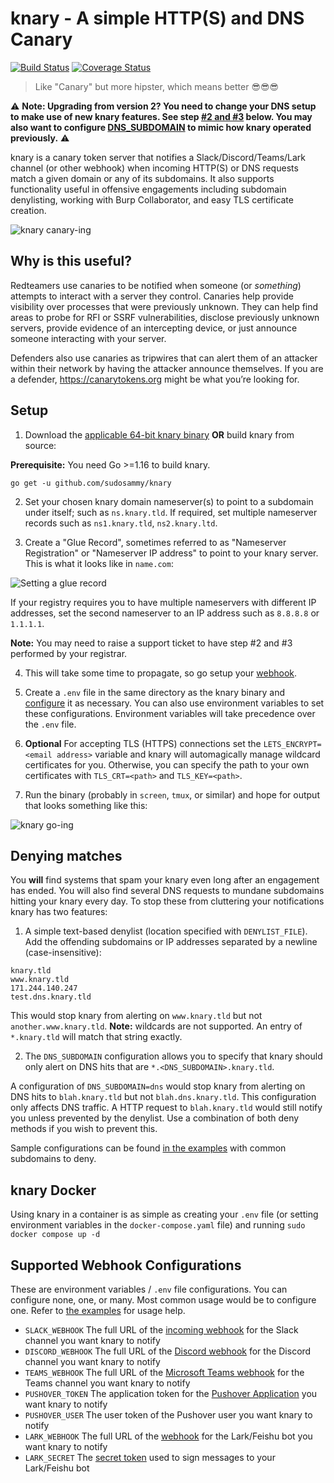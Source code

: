 # knary - A simple HTTP(S) and DNS Canary

[![Build Status](https://travis-ci.org/sudosammy/knary.svg?branch=master)](https://travis-ci.org/sudosammy/knary)  [![Coverage Status](https://coveralls.io/repos/github/sudosammy/knary/badge.svg?branch=master)](https://coveralls.io/github/sudosammy/knary?branch=master)

>Like "Canary" but more hipster, which means better 😎😎😎

⚠️ **Note: Upgrading from version 2? You need to change your DNS setup to make use of new knary features. See step [#2 and #3](#setup) below. You may also want to configure [DNS_SUBDOMAIN](https://github.com/sudosammy/knary/tree/master/examples#likely-recommended-optional-configurations) to mimic how knary operated previously.** ⚠️

knary is a canary token server that notifies a Slack/Discord/Teams/Lark channel (or other webhook) when incoming HTTP(S) or DNS requests match a given domain or any of its subdomains. It also supports functionality useful in offensive engagements including subdomain denylisting, working with Burp Collaborator, and easy TLS certificate creation.

![knary canary-ing](https://github.com/sudosammy/knary/raw/master/screenshots/canary.gif "knary canary-ing")

## Why is this useful?

Redteamers use canaries to be notified when someone (or *something*) attempts to interact with a server they control. Canaries help provide visibility over processes that were previously unknown. They can help find areas to probe for RFI or SSRF vulnerabilities, disclose previously unknown servers, provide evidence of an intercepting device, or just announce someone interacting with your server.

Defenders also use canaries as tripwires that can alert them of an attacker within their network by having the attacker announce themselves. If you are a defender, https://canarytokens.org might be what you’re looking for.

## Setup

1. Download the [applicable 64-bit knary binary](https://github.com/sudosammy/knary/releases) __OR__ build knary from source:

__Prerequisite:__ You need Go >=1.16 to build knary.
```
go get -u github.com/sudosammy/knary
```

2. Set your chosen knary domain nameserver(s) to point to a subdomain under itself; such as `ns.knary.tld`. If required, set multiple nameserver records such as `ns1.knary.tld`, `ns2.knary.ltd`.

3. Create a "Glue Record", sometimes referred to as "Nameserver Registration" or "Nameserver IP address" to point to your knary server. This is what it looks like in `name.com`:

 ![Setting a glue record](https://github.com/sudosammy/knary/raw/master/screenshots/nameserver-ip.png "Setting a glue record")

If your registry requires you to have multiple nameservers with different IP addresses, set the second nameserver to an IP address such as `8.8.8.8` or `1.1.1.1`. 

**Note:** You may need to raise a support ticket to have step #2 and #3 performed by your registrar. 

4. This will take some time to propagate, so go setup your [webhook](#supported-webhook-configurations).

5. Create a `.env` file in the same directory as the knary binary and [configure](https://github.com/sudosammy/knary/tree/master/examples) it as necessary. You can also use environment variables to set these configurations. Environment variables will take precedence over the `.env` file.

6. __Optional__ For accepting TLS (HTTPS) connections set the `LETS_ENCRYPT=<email address>` variable and knary will automagically manage wildcard certificates for you. Otherwise, you can specify the path to your own certificates with `TLS_CRT=<path>` and `TLS_KEY=<path>`.

7. Run the binary (probably in `screen`, `tmux`, or similar) and hope for output that looks something like this: 

![knary go-ing](https://github.com/sudosammy/knary/raw/master/screenshots/run.png "knary go-ing")

## Denying matches
You **will** find systems that spam your knary even long after an engagement has ended. You will also find several DNS requests to mundane subdomains hitting your knary every day. To stop these from cluttering your notifications knary has two features:

1. A simple text-based denylist (location specified with `DENYLIST_FILE`). Add the offending subdomains or IP addresses separated by a newline (case-insensitive):
```
knary.tld
www.knary.tld
171.244.140.247
test.dns.knary.tld
```
This would stop knary from alerting on `www.knary.tld` but not `another.www.knary.tld`. **Note:** wildcards are not supported. An entry of `*.knary.tld` will match that string exactly.

2. The `DNS_SUBDOMAIN` configuration allows you to specify that knary should only alert on DNS hits that are `*.<DNS_SUBDOMAIN>.knary.tld`.

A configuration of `DNS_SUBDOMAIN=dns` would stop knary from alerting on DNS hits to `blah.knary.tld` but not `blah.dns.knary.tld`. This configuration only affects DNS traffic. A HTTP request to `blah.knary.tld` would still notify you unless prevented by the denylist. Use a combination of both deny methods if you wish to prevent this.

Sample configurations can be found [in the examples](https://github.com/sudosammy/knary/tree/master/examples) with common subdomains to deny.

## knary Docker
Using knary in a container is as simple as creating your `.env` file (or setting environment variables in the `docker-compose.yaml` file) and running `sudo docker compose up -d`

## Supported Webhook Configurations
These are environment variables / `.env` file configurations. You can configure none, one, or many. Most common usage would be to configure one. Refer to [the examples](https://github.com/sudosammy/knary/tree/master/examples) for usage help.

* `SLACK_WEBHOOK` The full URL of the [incoming webhook](https://api.slack.com/custom-integrations/incoming-webhooks) for the Slack channel you want knary to notify
* `DISCORD_WEBHOOK` The full URL of the [Discord webhook](https://discordapp.com/developers/docs/resources/webhook) for the Discord channel you want knary to notify
* `TEAMS_WEBHOOK` The full URL of the [Microsoft Teams webhook](https://docs.microsoft.com/en-us/microsoftteams/platform/concepts/connectors/connectors-using#setting-up-a-custom-incoming-webhook) for the Teams channel you want knary to notify
* `PUSHOVER_TOKEN` The application token for the [Pushover Application](https://pushover.net/) you want knary to notify
* `PUSHOVER_USER` The user token of the Pushover user you want knary to notify
* `LARK_WEBHOOK` The full URL of the [webhook](https://www.feishu.cn/hc/en-US/articles/360024984973-Bot-Use-bots-in-groups) for the Lark/Feishu bot you want knary to notify
* `LARK_SECRET` The [secret token](https://www.feishu.cn/hc/en-US/articles/360024984973-Bot-Use-bots-in-groups) used to sign messages to your Lark/Feishu bot
